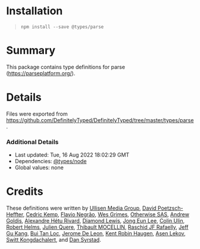# Installation
> `npm install --save @types/parse`

# Summary
This package contains type definitions for parse (https://parseplatform.org/).

# Details
Files were exported from https://github.com/DefinitelyTyped/DefinitelyTyped/tree/master/types/parse.

### Additional Details
 * Last updated: Tue, 16 Aug 2022 18:02:29 GMT
 * Dependencies: [@types/node](https://npmjs.com/package/@types/node)
 * Global values: none

# Credits
These definitions were written by [ Ullisen Media Group](https://github.com/ullisenmedia), [David Poetzsch-Heffter](https://github.com/dpoetzsch), [Cedric Kemp](https://github.com/jaeggerr), [Flavio Negrão](https://github.com/flavionegrao), [Wes Grimes](https://github.com/wesleygrimes), [Otherwise SAS](https://github.com/owsas), [Andrew Goldis](https://github.com/agoldis), [Alexandre Hétu Rivard](https://github.com/AlexandreHetu), [Diamond Lewis](https://github.com/dplewis), [Jong Eun Lee](https://github.com/yomybaby), [Colin Ulin](https://github.com/pocketcolin), [Robert Helms](https://github.com/rdhelms), [Julien Quere](https://github.com/jlnquere), [Thibault MOCELLIN](https://github.com/tybi), [Raschid JF Rafaelly](https://github.com/RaschidJFR), [Jeff Gu Kang](https://github.com/jeffgukang), [Bui Tan Loc](https://github.com/buitanloc), [Jerome De Leon](https://github.com/JeromeDeLeon), [Kent Robin Haugen](https://github.com/kentrh), [Asen Lekov](https://github.com/L3K0V), [Switt Kongdachalert](https://github.com/swittk), and [Dan Syrstad](https://github.com/dsyrstad).
